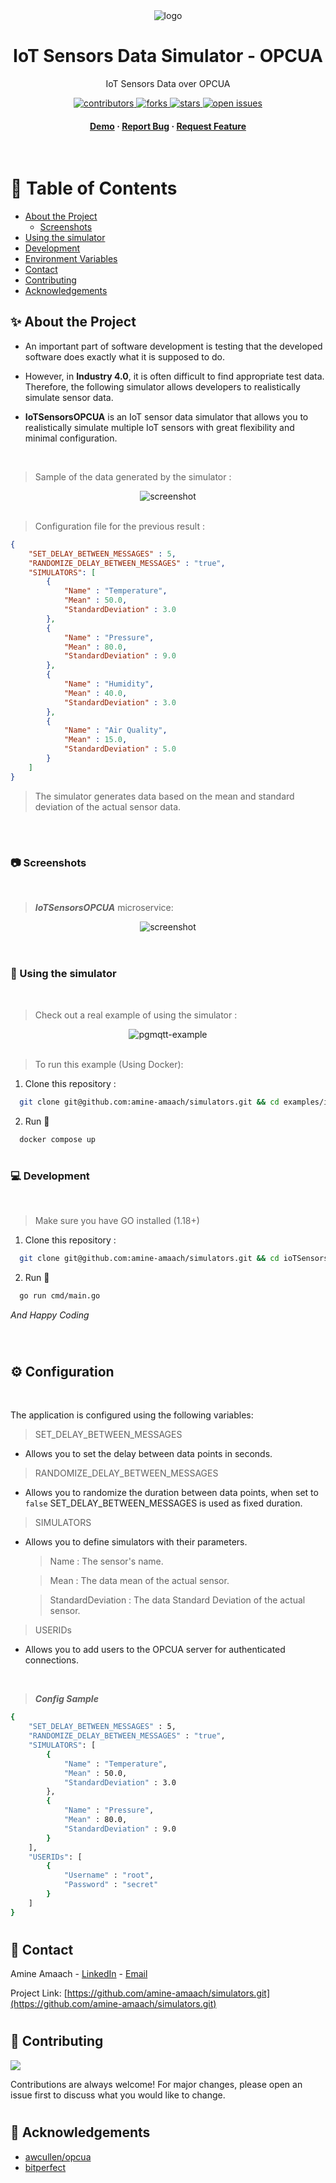 <div align="center">

  <img src="docs/IoTSensorsOPCUA-Banner.png" alt="logo"/>
  <h1>IoT Sensors Data Simulator - OPCUA</h1>
  
  <p>
    IoT Sensors Data over OPCUA
  </p>
  
<!-- Badges -->
<p>
  <a href="https://github.com/amine-amaach/simulators/graphs/contributors">
    <img src="https://img.shields.io/github/contributors/amine-amaach/simulators" alt="contributors" />
  </a>
  <a href="https://github.com/amine-amaach/simulators/network/members">
    <img src="https://img.shields.io/github/forks/amine-amaach/simulators" alt="forks" />
  </a>
  <a href="https://github.com/amine-amaach/simulators/stargazers">
    <img src="https://img.shields.io/github/stars/amine-amaach/simulators" alt="stars" />
  </a>
  <a href="https://github.com/amine-amaach/simulators/issues/">
    <img src="https://img.shields.io/github/issues/amine-amaach/simulators" alt="open issues" />
  </a>
</p>
   
<h4>
    <a href="#">Demo</a>
  <span> · </span>
    <a href="https://github.com/amine-amaach/simulators/issues/">Report Bug</a>
  <span> · </span>
    <a href="https://github.com/amine-amaach/simulators/issues/">Request Feature</a>
  </h4>
</div>

<br />

<!-- Table of Contents -->
# 📒 Table of Contents

- [About the Project](#✨-about-the-project)
  * [Screenshots](#📷-screenshots)
- [Using the simulator](#📎-Using-the-simulator)
- [Development](#💻-Development)
- [Environment Variables](#⚙️-Configuration)
- [Contact](#🤝-contact)
- [Contributing](#👋-contributing)
- [Acknowledgements](#💎-acknowledgements)

<!-- About the Project -->
## ✨ About the Project

* An important part of software development is testing that the developed software does exactly what it is supposed to do.

* However, in **Industry 4.0**, it is often difficult to find appropriate test data. Therefore, the following simulator allows developers to realistically simulate sensor data.

* **IoTSensorsOPCUA** is an IoT sensor data simulator that allows you to realistically simulate multiple IoT sensors with great flexibility and minimal configuration.

<br />


> Sample of the data generated by the simulator :
<div align="center"> 
  <img src="docs/screenshots/ioTSensorData.png" alt="screenshot" />
</div>

<br />

> Configuration file for the previous result :
```json
{
    "SET_DELAY_BETWEEN_MESSAGES" : 5,
    "RANDOMIZE_DELAY_BETWEEN_MESSAGES" : "true",
    "SIMULATORS": [
        {
            "Name" : "Temperature",
            "Mean" : 50.0,
            "StandardDeviation" : 3.0
        },
        {
            "Name" : "Pressure",
            "Mean" : 80.0,
            "StandardDeviation" : 9.0
        },
        {
            "Name" : "Humidity",
            "Mean" : 40.0,
            "StandardDeviation" : 3.0
        },
        {
            "Name" : "Air Quality",
            "Mean" : 15.0,
            "StandardDeviation" : 5.0
        }
    ]
}
``` 
> The simulator generates data based on the mean and standard deviation of the actual sensor data.

<br />

#

<!-- Screenshots -->
### 📷 Screenshots

<br />

> ***IoTSensorsOPCUA*** microservice:
<div align="center"> 
  <img src="docs/screenshots/ioTSensorsOPCUA.png" alt="screenshot" />
</div>


<br />

#

### 📎 Using the simulator

<br />

> Check out a real example of using the simulator :
<div align="center"> 
  <img src="docs/ioTSensorsOPCUA-Demo.png" alt="pgmqtt-example" />
</div>

<br />

> To run this example (Using Docker):

1. Clone this repository :

```bash
  git clone git@github.com:amine-amaach/simulators.git && cd examples/ioTSensorsOPCUA/
```

2. Run 🏃

```sh
  docker compose up
```

#

<!-- Development -->
### 💻 Development

<br />

> Make sure you have GO installed (1.18+)

1. Clone this repository :

```bash
  git clone git@github.com:amine-amaach/simulators.git && cd ioTSensorsOPCUA
```

2. Run 🏃

```sh
  go run cmd/main.go
```
_And Happy Coding_

<br />

#

## ⚙️ Configuration

<br />

The application is configured using the following variables:

> SET_DELAY_BETWEEN_MESSAGES

* Allows you to set the delay between data points in seconds.

> RANDOMIZE_DELAY_BETWEEN_MESSAGES

* Allows you to randomize the duration between data points, when set to `false` SET_DELAY_BETWEEN_MESSAGES is used as fixed duration.

> SIMULATORS
* Allows you to define simulators with their parameters.

  > Name : The sensor's name.
  
  > Mean : The data mean of the actual sensor.
  
  > StandardDeviation : The data Standard Deviation of the actual sensor.

> USERIDs
* Allows you to add users to the OPCUA server for authenticated connections.

<br />

> ***Config Sample***
```sh
{
    "SET_DELAY_BETWEEN_MESSAGES" : 5,
    "RANDOMIZE_DELAY_BETWEEN_MESSAGES" : "true",
    "SIMULATORS": [
        {
            "Name" : "Temperature",
            "Mean" : 50.0,
            "StandardDeviation" : 3.0
        },
        {
            "Name" : "Pressure",
            "Mean" : 80.0,
            "StandardDeviation" : 9.0
        }
    ],
    "USERIDs": [
        {
            "Username" : "root",
            "Password" : "secret"
        }
    ]
}
```
# 

<!-- Contact -->
## 🤝 Contact


Amine Amaach - [LinkedIn](https://www.linkedin.com/in/amine-amaach/) - [Email](amine.amaach@um6p.ma)

Project Link: [https://github.com/amine-amaach/simulators.git](https://github.com/amine-amaach/simulators.git)

#

<!-- Contributing -->
## 👋 Contributing

<a href="https://github.com/amine-amaach/simulators/graphs/contributors">
  <img src="https://contrib.rocks/image?repo=amine-amaach/simulators" />
</a>


Contributions are always welcome!
For major changes, please open an issue first to discuss what you would like to change.

#

<!-- Acknowledgments -->
## 💎 Acknowledgements
 - [awcullen/opcua](https://github.com/awcullen/opcua)
 - [bitperfect](https://bitperfect.at/en/blog/simulation-von-sensordaten)
